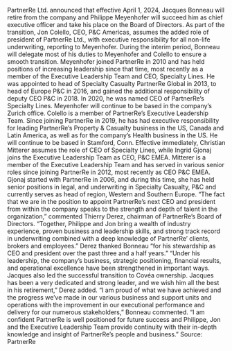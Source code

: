 PartnerRe Ltd. announced that effective April 1, 2024, Jacques Bonneau will retire from the company and Philippe Meyenhofer will succeed him as chief executive officer and take his place on the Board of Directors.
As part of the transition, Jon Colello, CEO, P&C Americas, assumes the added role of president of PartnerRe Ltd., with executive responsibility for all non-life underwriting, reporting to Meyenhofer. During the interim period, Bonneau will delegate most of his duties to Meyenhofer and Colello to ensure a smooth transition.
Meyenhofer joined PartnerRe in 2010 and has held positions of increasing leadership since that time, most recently as a member of the Executive Leadership Team and CEO, Specialty Lines. He was appointed to head of Specialty Casualty PartnerRe Global in 2013, to head of Europe P&C in 2016, and gained the additional responsibility of deputy CEO P&C in 2018. In 2020, he was named CEO of PartnerRe’s Specialty Lines. Meyenhofer will continue to be based in the company’s Zurich office.
Colello is a member of PartnerRe’s Executive Leadership Team. Since joining PartnerRe in 2019, he has had executive responsibility for leading PartnerRe’s Property & Casualty business in the US, Canada and Latin America, as well as for the company’s Health business in the US. He will continue to be based in Stamford, Conn.
Effective immediately, Christian Mitterer assumes the role of CEO of Specialty Lines, while Ingrid Gjonaj joins the Executive Leadership Team as CEO, P&C EMEA. Mitterer is a member of the Executive Leadership Team and has served in various senior roles since joining PartnerRe in 2012, most recently as CEO P&C EMEA. Gjonaj started with PartnerRe in 2006, and during this time, she has held senior positions in legal, and underwriting in Specialty Casualty, P&C and currently serves as head of region, Western and Southern Europe.
“The fact that we are in the position to appoint PartnerRe’s next CEO and president from within the company speaks to the strength and depth of talent in the organization,” commented Thierry Derez, chairman of PartnerRe’s Board of Directors. “Together, Philippe and Jon bring a wealth of industry experience, proven business and leadership skills, and strong track record in underwriting combined with a deep knowledge of PartnerRe’ clients, brokers and employees.”
Derez thanked Bonneau “for his stewardship as CEO and president over the past three and a half years.”
“Under his leadership, the company’s business, strategic positioning, financial results, and operational excellence have been strengthened in important ways. Jacques also led the successful transition to Covéa ownership. Jacques has been a very dedicated and strong leader, and we wish him all the best in his retirement,” Derez added.
“I am proud of what we have achieved and the progress we’ve made in our various business and support units and operations with the improvement in our executional performance and delivery for our numerous stakeholders,” Bonneau commented. “I am confident PartnerRe is well positioned for future success and Philippe, Jon and the Executive Leadership Team provide continuity with their in-depth knowledge and insight of PartnerRe’s people and business.”
Source: PartnerRe